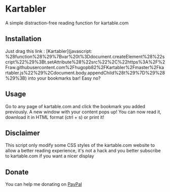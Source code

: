 # Kartabler
A simple distraction-free reading function for kartable.com
## Installation
Just drag this link : [Kartabler](javascript: %28function%28%29%7Bvar%20t%3Ddocument.createElement%28%22script%22%29%3Bt.setAttribute%28%22src%22%2C%22https%3A%2F%2Fraw.githubusercontent.com%2Fhugopb82%2FKartabler%2Fmaster%2Fkartabler.js%22%29%2Cdocument.body.appendChild%28t%29%7D%29%28%29%3B) into your bookmarks bar! Easy no?
## Usage
Go to any page of kartable.com and click the bookmark you added previously. A new window with your content pops up! You can now read it, download it in HTML format (ctrl + s) or print it!
## Disclaimer 
This script only modify some CSS styles of the kartable.com website to allow a better reading experience, it's not a hack and you better subscribe to kartable.com if you want a nicer display
## Donate
You can help me donating on [PayPal](https://www.paypal.com/cgi-bin/webscr?cmd=_s-xclick&hosted_button_id=DYEEWGNMNZMCJ)